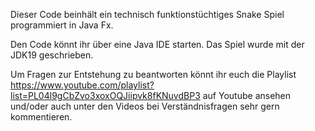 Dieser Code beinhält ein technisch funktionstüchtiges Snake Spiel programmiert in Java Fx.

Den Code könnt ihr über eine Java IDE starten. 
Das Spiel wurde mit der JDK19 geschrieben.

Um Fragen zur Entstehung zu beantworten könnt ihr euch die Playlist https://www.youtube.com/playlist?list=PL04l9gCbZvo3xoxOQJiipvk8fKNuvdBP3 
auf Youtube ansehen und/oder auch unter den Videos bei Verständnisfragen sehr gern kommentieren.
